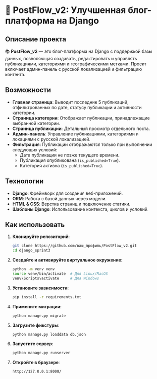 # 🌟 PostFlow_v2: Улучшенная блог-платформа на Django

## Описание проекта

📚 **PostFlow_v2** — это блог-платформа на Django с поддержкой базы данных, позволяющая создавать, редактировать и управлять публикациями, категориями и географическими метками. Проект включает админ-панель с русской локализацией и фильтрацию контента.

## Возможности

- **Главная страница**: Выводит последние 5 публикаций, отфильтрованных по дате, статусу публикации и активности категории.  
- **Страница категории**: Отображает публикации, принадлежащие выбранной категории.  
- **Страница публикации**: Детальный просмотр отдельного поста.  
- **Админ-панель**: Управление публикациями, категориями и локациями с русской локализацией.  
- **Фильтрация**: Публикации отображаются только при выполнении следующих условий:  
  - Дата публикации не позже текущего времени.  
  - Публикация опубликована (`is_published=True`).  
  - Категория активна (`is_published=True`).  

## Технологии

- **Django**: Фреймворк для создания веб-приложений.  
- **ORM**: Работа с базой данных через модели.  
- **HTML & CSS**: Верстка страниц и подключение статики.  
- **Шаблоны Django**: Использование контекста, циклов и условий.

## Как использовать

1. **Клонируйте репозиторий**:
   ```bash
   git clone https://github.com/ваш_профиль/PostFlow_v2.git
   cd django_sprint3
2. **Создайте и активируйте виртуальное окружение**:
   ```bash
   python -m venv venv
   source venv/bin/activate  # Для Linux/MacOS
   venv\Scripts\activate     # Для Windows
   ```
3. **Установите зависимости**:
   ```bash
   pip install -r requirements.txt
   ```
4. **Примените миграции**:
   ```bash
   python manage.py migrate
   ```
5. **Загрузите фикстуры**:
   ```bash
   python manage.py loaddata db.json
   ```
6. **Запустите сервер**:
   ```bash
   python manage.py runserver
   ```
7. **Откройте в браузере**:
   ```bash
   http://127.0.0.1:8000/
   ```
